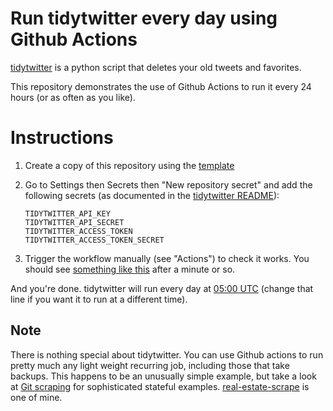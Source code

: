 # Run tidytwitter every day using Github Actions

[tidytwitter](https://github.com/mikepqr/tidytwitter) is a python script that
deletes your old tweets and favorites.

This repository demonstrates the use of Github Actions to run it every 24 hours
(or as often as you like).

# Instructions

1. Create a copy of this repository using the
   [template](https://github.com/mikepqr/tidytwitter-cron/generate)

2. Go to Settings then Secrets then "New repository secret" and add the
   following secrets (as documented in the [tidytwitter
   README](https://github.com/mikepqr/tidytwitter#installation)):

       TIDYTWITTER_API_KEY
       TIDYTWITTER_API_SECRET
       TIDYTWITTER_ACCESS_TOKEN
       TIDYTWITTER_ACCESS_TOKEN_SECRET

3. Trigger the workflow manually (see "Actions") to check it works. You should
   see [something like
   this](https://github.com/mikepqr/tidytwitter-cron/runs/1804087604?check_suite_focus=true)
   after a minute or so.

And you're done. tidytwitter will run every day at [05:00
UTC](https://github.com/mikepqr/tidytwitter-cron/blob/ad5bc23288e9ec56e70fe7de594604ea9d79eee3/.github/workflows/tidytwitter.yml#L6)
(change that line if you want it to run at a different time).

## Note

There is nothing special about tidytwitter. You can use Github actions to run
pretty much any light weight recurring job, including those that take backups.
This happens to be an unusually simple example, but take a look at [Git
scraping](https://simonwillison.net/2020/Oct/9/git-scraping/) for sophisticated
stateful examples.
[real-estate-scrape](https://github.com/mikepqr/real-estate-scrape) is one of
mine.
